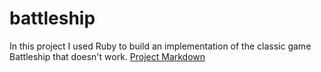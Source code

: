 # battleship
In this project I used Ruby to build an implementation of the classic game Battleship that doesn't work.
[Project Markdown](https://github.com/turingschool/curriculum/blob/master/source/projects/battleship.markdown)
